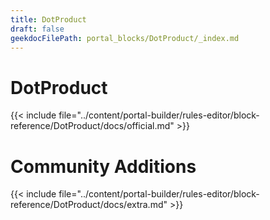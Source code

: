 ```yaml
---
title: DotProduct
draft: false
geekdocFilePath: portal_blocks/DotProduct/_index.md
---
```

# DotProduct
{{< include file="../content/portal-builder/rules-editor/block-reference/DotProduct/docs/official.md" >}}

# Community Additions

{{< include file="../content/portal-builder/rules-editor/block-reference/DotProduct/docs/extra.md" >}}